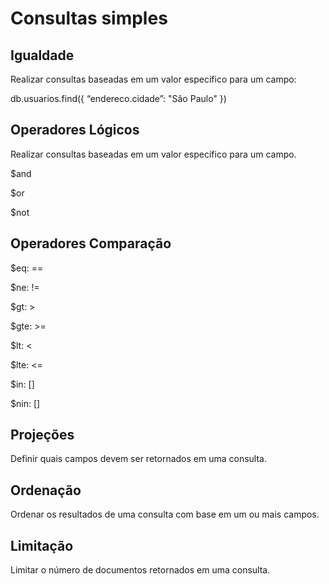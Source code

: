# Consultas simples

## Igualdade

Realizar consultas baseadas em um valor específico para um campo:

db.usuarios.find({ “endereco.cidade”: "São Paulo" })

## Operadores Lógicos

Realizar consultas baseadas em um valor específico para um campo.​

$and​

$or​

$not


## Operadores Comparação

$eq: ==​

$ne: !=​

$gt: >​

$gte: >=​

$lt: <​

$lte: <=​

$in: []​

$nin: []

## Projeções

Definir quais campos devem ser retornados em uma consulta.

## Ordenação

Ordenar os resultados de uma consulta com base em um ou mais campos.

## Limitação

Limitar o número de documentos retornados em uma consulta.






